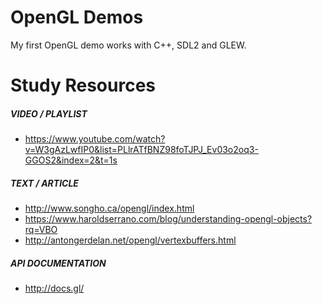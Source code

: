 # OpenGL Demos
My first OpenGL demo works with C++, SDL2 and GLEW.


Study Resources
========
##### VIDEO / PLAYLIST
- https://www.youtube.com/watch?v=W3gAzLwfIP0&list=PLlrATfBNZ98foTJPJ_Ev03o2oq3-GGOS2&index=2&t=1s

##### TEXT / ARTICLE
- http://www.songho.ca/opengl/index.html
- https://www.haroldserrano.com/blog/understanding-opengl-objects?rq=VBO
- http://antongerdelan.net/opengl/vertexbuffers.html

##### API DOCUMENTATION
- http://docs.gl/
